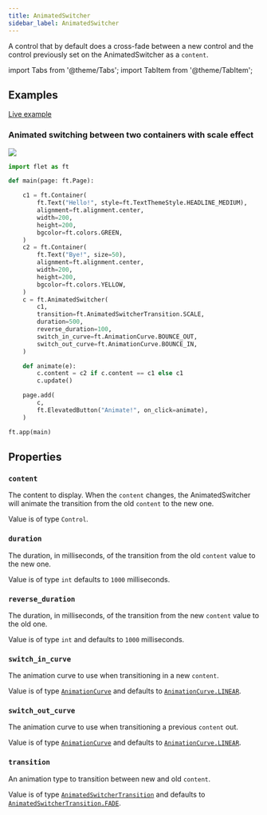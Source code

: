 ```yaml
---
title: AnimatedSwitcher
sidebar_label: AnimatedSwitcher
---
```


A control that by default does a cross-fade between a new control and the control previously set on the AnimatedSwitcher as a `content`.

import Tabs from '@theme/Tabs';
import TabItem from '@theme/TabItem';

## Examples

[Live example](https://flet-controls-gallery.fly.dev/animations/animated_switcher)

### Animated switching between two containers with scale effect

<img src="/img/docs/controls/animated-switcher/animated-switcher.gif" className="screenshot-20" />

<Tabs groupId="language">
  <TabItem value="python" label="Python" default>

```python
import flet as ft

def main(page: ft.Page):

    c1 = ft.Container(
        ft.Text("Hello!", style=ft.TextThemeStyle.HEADLINE_MEDIUM),
        alignment=ft.alignment.center,
        width=200,
        height=200,
        bgcolor=ft.colors.GREEN,
    )
    c2 = ft.Container(
        ft.Text("Bye!", size=50),
        alignment=ft.alignment.center,
        width=200,
        height=200,
        bgcolor=ft.colors.YELLOW,
    )
    c = ft.AnimatedSwitcher(
        c1,
        transition=ft.AnimatedSwitcherTransition.SCALE,
        duration=500,
        reverse_duration=100,
        switch_in_curve=ft.AnimationCurve.BOUNCE_OUT,
        switch_out_curve=ft.AnimationCurve.BOUNCE_IN,
    )

    def animate(e):
        c.content = c2 if c.content == c1 else c1
        c.update()

    page.add(
        c,
        ft.ElevatedButton("Animate!", on_click=animate),
    )

ft.app(main)
```
  </TabItem>
</Tabs>

## Properties

### `content`

The content to display. When the `content` changes, the AnimatedSwitcher will animate the transition from the
old `content` to the new one.

Value is of type `Control`.

### `duration`

The duration, in milliseconds, of the transition from the old `content` value to the new one.

Value is of type `int` defaults to `1000` milliseconds.

### `reverse_duration`

The duration, in milliseconds, of the transition from the new `content` value to the old one.

Value is of type `int` and defaults to `1000` milliseconds.

### `switch_in_curve`

The animation curve to use when transitioning in a new `content`.

Value is of type [`AnimationCurve`](/docs/reference/types/animationcurve) and defaults
to [`AnimationCurve.LINEAR`](/docs/reference/types/animationcurve).

### `switch_out_curve`

The animation curve to use when transitioning a previous `content` out.

Value is of type [`AnimationCurve`](/docs/reference/types/animationcurve) and defaults
to [`AnimationCurve.LINEAR`](/docs/reference/types/animationcurve).

### `transition`

An animation type to transition between new and old `content`.

Value is of type [`AnimatedSwitcherTransition`](/docs/reference/types/animatedswitchertransition) and defaults
to [`AnimatedSwitcherTransition.FADE`](/docs/reference/types/animatedswitchertransition).   